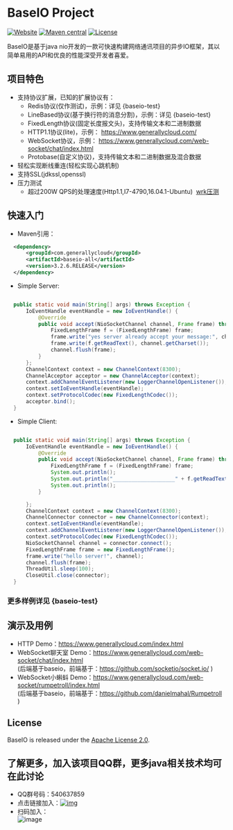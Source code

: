
# BaseIO Project

[![Website](https://img.shields.io/badge/website-generallycloud-green.svg)](https://www.generallycloud.com)
[![Maven central](https://img.shields.io/badge/maven%20central-3.2.6.Release-green.svg)](http://mvnrepository.com/artifact/com.generallycloud/baseio-all)
[![License](https://img.shields.io/badge/License-Apache%202.0-585ac2.svg)](https://github.com/generallycloud/baseio/blob/master/LICENSE.txt)

BaseIO是基于java nio开发的一款可快速构建网络通讯项目的异步IO框架，其以简单易用的API和优良的性能深受开发者喜爱。

## 项目特色

 * 支持协议扩展，已知的扩展协议有：
   * Redis协议(仅作测试)，示例：详见 {baseio-test}
   * LineBased协议(基于换行符的消息分割)，示例：详见 {baseio-test}
   * FixedLength协议(固定长度报文头)，支持传输文本和二进制数据
   * HTTP1.1协议(lite)，示例： https://www.generallycloud.com/
   * WebSocket协议，示例： https://www.generallycloud.com/web-socket/chat/index.html 
   * Protobase(自定义协议)，支持传输文本和二进制数据及混合数据
 * 轻松实现断线重连(轻松实现心跳机制)
 * 支持SSL(jdkssl,openssl)
 * 压力测试
   * 超过200W QPS的处理速度(Http1.1,I7-4790,16.04.1-Ubuntu)  [wrk压测](/baseio-documents/load-test/load-test-http.txt)
 
## 快速入门

 * Maven引用：

  ```xml  
	<dependency>
		<groupId>com.generallycloud</groupId>
		<artifactId>baseio-all</artifactId>
		<version>3.2.6.RELEASE</version>
	</dependency>  
  ```
  
 * Simple Server:

  ```Java

    public static void main(String[] args) throws Exception {
        IoEventHandle eventHandle = new IoEventHandle() {
            @Override
            public void accept(NioSocketChannel channel, Frame frame) throws Exception {
                FixedLengthFrame f = (FixedLengthFrame) frame;
                frame.write("yes server already accept your message:", channel.getCharset());
                frame.write(f.getReadText(), channel.getCharset());
                channel.flush(frame);
            }
        };
        ChannelContext context = new ChannelContext(8300);
        ChannelAcceptor acceptor = new ChannelAcceptor(context);
        context.addChannelEventListener(new LoggerChannelOpenListener());
        context.setIoEventHandle(eventHandle);
        context.setProtocolCodec(new FixedLengthCodec());
        acceptor.bind();
    }

  ```

 * Simple Client:

  ```Java

    public static void main(String[] args) throws Exception {
        IoEventHandle eventHandle = new IoEventHandle() {
            @Override
            public void accept(NioSocketChannel channel, Frame frame) throws Exception {
                FixedLengthFrame f = (FixedLengthFrame) frame;
                System.out.println();
                System.out.println("____________________" + f.getReadText());
                System.out.println();
            }

        };
        ChannelContext context = new ChannelContext(8300);
        ChannelConnector connector = new ChannelConnector(context);
        context.setIoEventHandle(eventHandle);
        context.addChannelEventListener(new LoggerChannelOpenListener());
        context.setProtocolCodec(new FixedLengthCodec());
        NioSocketChannel channel = connector.connect();
        FixedLengthFrame frame = new FixedLengthFrame();
        frame.write("hello server!", channel);
        channel.flush(frame);
        ThreadUtil.sleep(100);
        CloseUtil.close(connector);
    }

  ```

###	更多样例详见 {baseio-test}

## 演示及用例
 * HTTP Demo：https://www.generallycloud.com/index.html
 * WebSocket聊天室 Demo：https://www.generallycloud.com/web-socket/chat/index.html                                
  (后端基于baseio，前端基于：https://github.com/socketio/socket.io/ )
 * WebSocket小蝌蚪 Demo：https://www.generallycloud.com/web-socket/rumpetroll/index.html                                
  (后端基于baseio，前端基于：https://github.com/danielmahal/Rumpetroll )

## License

BaseIO is released under the [Apache License 2.0](http://www.apache.org/licenses/LICENSE-2.0).

## 了解更多，加入该项目QQ群，更多java相关技术均可在此讨论
 * QQ群号码：540637859
 * 点击链接加入：[![img](http://pub.idqqimg.com/wpa/images/group.png)](http://shang.qq.com/wpa/qunwpa?idkey=2bd71e10d876bb6035fa0ddc6720b5748fc8985cb666e17157d17bcfbd2bdaef)
 * 扫码加入：<br />  ![image](/baseio-documents/popularize/java-io-group-code-small.png)
